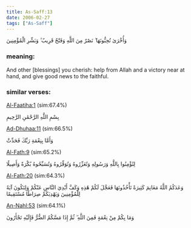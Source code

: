 ```yaml
---
title: As-Saff:13
date: 2006-02-27
tags: ["As-Saff"]
---
```

وَأُخْرَىٰ تُحِبُّونَهَا ۖ نَصْرٌ مِنَ اللَّهِ وَفَتْحٌ قَرِيبٌ ۗ وَبَشِّرِ الْمُؤْمِنِينَ
### meaning: 
And other [blessings] you cherish: help from Allah and a victory near at hand, and give good news to the faithful.
### similar verses: 

[Al-Faatiha:1](/1/1) (sim:67.4%)

بِسْمِ اللَّهِ الرَّحْمَٰنِ الرَّحِيمِ

[Ad-Dhuhaa:11](/93/11) (sim:66.5%)

وَأَمَّا بِنِعْمَةِ رَبِّكَ فَحَدِّثْ

[Al-Fath:9](/48/9) (sim:65.2%)

لِتُؤْمِنُوا بِاللَّهِ وَرَسُولِهِ وَتُعَزِّرُوهُ وَتُوَقِّرُوهُ وَتُسَبِّحُوهُ بُكْرَةً وَأَصِيلًا

[Al-Fath:20](/48/20) (sim:64.3%)

وَعَدَكُمُ اللَّهُ مَغَانِمَ كَثِيرَةً تَأْخُذُونَهَا فَعَجَّلَ لَكُمْ هَٰذِهِ وَكَفَّ أَيْدِيَ النَّاسِ عَنْكُمْ وَلِتَكُونَ آيَةً لِلْمُؤْمِنِينَ وَيَهْدِيَكُمْ صِرَاطًا مُسْتَقِيمًا

[An-Nahl:53](/16/53) (sim:64.1%)

وَمَا بِكُمْ مِنْ نِعْمَةٍ فَمِنَ اللَّهِ ۖ ثُمَّ إِذَا مَسَّكُمُ الضُّرُّ فَإِلَيْهِ تَجْأَرُونَ
